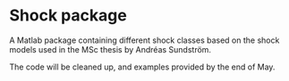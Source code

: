 # Shock package
A Matlab package containing different shock classes based on the shock models used in the MSc thesis by Andréas Sundström.

The code will be cleaned up, and examples provided by the end of May.